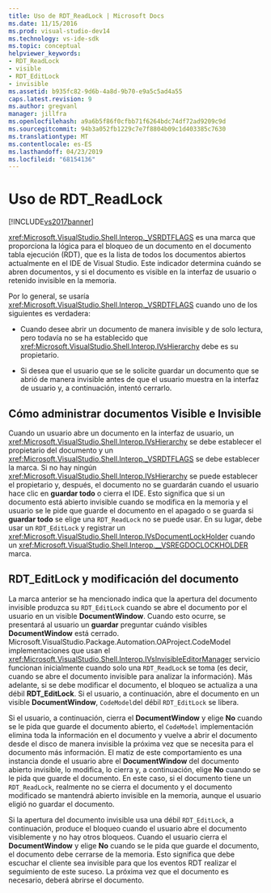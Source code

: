```yaml
---
title: Uso de RDT_ReadLock | Microsoft Docs
ms.date: 11/15/2016
ms.prod: visual-studio-dev14
ms.technology: vs-ide-sdk
ms.topic: conceptual
helpviewer_keywords:
- RDT_ReadLock
- visible
- RDT_EditLock
- invisible
ms.assetid: b935fc82-9d6b-4a8d-9b70-e9a5c5ad4a55
caps.latest.revision: 9
ms.author: gregvanl
manager: jillfra
ms.openlocfilehash: a9a6b5f86f0cfbb71f6264bdc74df72ad9209c9d
ms.sourcegitcommit: 94b3a052fb1229c7e7f8804b09c1d403385c7630
ms.translationtype: MT
ms.contentlocale: es-ES
ms.lasthandoff: 04/23/2019
ms.locfileid: "68154136"
---
```

# <a name="rdtreadlock-usage"></a>Uso de RDT_ReadLock
[!INCLUDE[vs2017banner](../../includes/vs2017banner.md)]

<xref:Microsoft.VisualStudio.Shell.Interop._VSRDTFLAGS> es una marca que proporciona la lógica para el bloqueo de un documento en el documento tabla ejecución (RDT), que es la lista de todos los documentos abiertos actualmente en el IDE de Visual Studio. Este indicador determina cuándo se abren documentos, y si el documento es visible en la interfaz de usuario o retenido invisible en la memoria.  
  
 Por lo general, se usaría <xref:Microsoft.VisualStudio.Shell.Interop._VSRDTFLAGS> cuando uno de los siguientes es verdadera:  
  
- Cuando desee abrir un documento de manera invisible y de solo lectura, pero todavía no se ha establecido que <xref:Microsoft.VisualStudio.Shell.Interop.IVsHierarchy> debe es su propietario.  
  
- Si desea que el usuario que se le solicite guardar un documento que se abrió de manera invisible antes de que el usuario muestra en la interfaz de usuario y, a continuación, intentó cerrarlo.  
  
## <a name="how-to-manage-visible-and-invisible-documents"></a>Cómo administrar documentos Visible e Invisible  
 Cuando un usuario abre un documento en la interfaz de usuario, un <xref:Microsoft.VisualStudio.Shell.Interop.IVsHierarchy> se debe establecer el propietario del documento y un <xref:Microsoft.VisualStudio.Shell.Interop._VSRDTFLAGS> se debe establecer la marca. Si no hay ningún <xref:Microsoft.VisualStudio.Shell.Interop.IVsHierarchy> se puede establecer el propietario y, después, el documento no se guardarán cuando el usuario hace clic en **guardar todo** o cierra el IDE. Esto significa que si un documento está abierto invisible cuando se modifica en la memoria y el usuario se le pide que guarde el documento en el apagado o se guarda si **guardar todo** se elige una `RDT_ReadLock` no se puede usar. En su lugar, debe usar un `RDT_EditLock` y registrar un <xref:Microsoft.VisualStudio.Shell.Interop.IVsDocumentLockHolder> cuando un <xref:Microsoft.VisualStudio.Shell.Interop.__VSREGDOCLOCKHOLDER> marca.  
  
## <a name="rdteditlock-and-document-modification"></a>RDT_EditLock y modificación del documento  
 La marca anterior se ha mencionado indica que la apertura del documento invisible produzca su `RDT_EditLock` cuando se abre el documento por el usuario en un visible **DocumentWindow**. Cuando esto ocurre, se presentará al usuario un **guardar** preguntar cuándo visibles **DocumentWindow** está cerrado. Microsoft.VisualStudio.Package.Automation.OAProject.CodeModel implementaciones que usan el <xref:Microsoft.VisualStudio.Shell.Interop.IVsInvisibleEditorManager> servicio funcionan inicialmente cuando solo una `RDT_ReadLock` se toma (es decir, cuando se abre el documento invisible para analizar la información). Más adelante, si se debe modificar el documento, el bloqueo se actualiza a una débil **RDT_EditLock**. Si el usuario, a continuación, abre el documento en un visible **DocumentWindow**, `CodeModel`del débil `RDT_EditLock` se libera.  
  
 Si el usuario, a continuación, cierra el **DocumentWindow** y elige **No** cuando se le pida que guarde el documento abierto, el `CodeModel` implementación elimina toda la información en el documento y vuelve a abrir el documento desde el disco de manera invisible la próxima vez que se necesita para el documento más información. El matiz de este comportamiento es una instancia donde el usuario abre el **DocumentWindow** del documento abierto invisible, lo modifica, lo cierra y, a continuación, elige **No** cuando se le pida que guarde el documento. En este caso, si el documento tiene un `RDT_ReadLock`, realmente no se cierra el documento y el documento modificado se mantendrá abierto invisible en la memoria, aunque el usuario eligió no guardar el documento.  
  
 Si la apertura del documento invisible usa una débil `RDT_EditLock`, a continuación, produce el bloqueo cuando el usuario abre el documento visiblemente y no hay otros bloqueos. Cuando el usuario cierra el **DocumentWindow** y elige **No** cuando se le pida que guarde el documento, el documento debe cerrarse de la memoria. Esto significa que debe escuchar el cliente sea invisible para que los eventos RDT realizar el seguimiento de este suceso. La próxima vez que el documento es necesario, deberá abrirse el documento.
